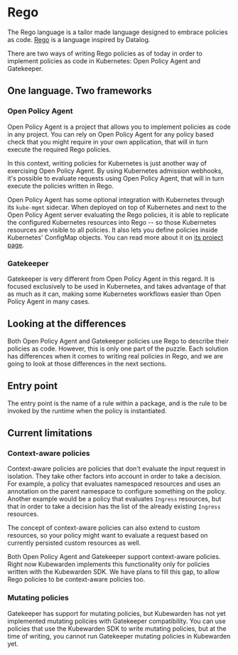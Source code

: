 # Rego

The Rego language is a tailor made language designed to embrace
policies as
code. [Rego](https://www.openpolicyagent.org/docs/latest/policy-language/)
is a language inspired by Datalog.

There are two ways of writing Rego policies as of today in order to
implement policies as code in Kubernetes: Open Policy Agent and
Gatekeeper.

## One language. Two frameworks

### Open Policy Agent

Open Policy Agent is a project that allows you to implement policies
as code in any project. You can rely on Open Policy Agent for any
policy based check that you might require in your own application,
that will in turn execute the required Rego policies.

In this context, writing policies for Kubernetes is just another way
of exercising Open Policy Agent. By using Kubernetes admission
webhooks, it's possible to evaluate requests using Open Policy Agent,
that will in turn execute the policies written in Rego.

Open Policy Agent has some optional integration with Kubernetes
through its `kube-mgmt` sidecar. When deployed on top of Kubernetes
and next to the Open Policy Agent server evaluating the Rego policies,
it is able to replicate the configured Kubernetes resources into Rego
-- so those Kubernetes resources are visible to all policies. It also
lets you define policies inside Kubernetes' ConfigMap objects. You can
read more about it on [its project
page](https://github.com/open-policy-agent/kube-mgmt).

### Gatekeeper

Gatekeeper is very different from Open Policy Agent in this regard. It
is focused exclusively to be used in Kubernetes, and takes advantage
of that as much as it can, making some Kubernetes workflows easier
than Open Policy Agent in many cases.

## Looking at the differences

Both Open Policy Agent and Gatekeeper policies use Rego to describe
their policies as code. However, this is only one part of the
puzzle. Each solution has differences when it comes to writing real
policies in Rego, and we are going to look at those differences in the
next sections.

## Entry point

The entry point is the name of a rule within a package, and is the
rule to be invoked by the runtime when the policy is instantiated.

## Current limitations

### Context-aware policies

Context-aware policies are policies that don't evaluate the input
request in isolation. They take other factors into account in order to
take a decision. For example, a policy that evaluates namespaced
resources and uses an annotation on the parent namespace to configure
something on the policy. Another example would be a policy that
evaluates `Ingress` resources, but that in order to take a decision
has the list of the already existing `Ingress` resources.

The concept of context-aware policies can also extend to custom
resources, so your policy might want to evaluate a request based on
currently persisted custom resources as well.

Both Open Policy Agent and Gatekeeper support context-aware
policies. Right now Kubewarden implements this functionality only for
policies written with the Kubewarden SDK. We have plans to fill this
gap, to allow Rego policies to be context-aware policies too.

### Mutating policies

Gatekeeper has support for mutating policies, but Kubewarden has not
yet implemented mutating policies with Gatekeeper compatibility. You
can use policies that use the Kubewarden SDK to write mutating
policies, but at the time of writing, you cannot run Gatekeeper
mutating policies in Kubewarden yet.
